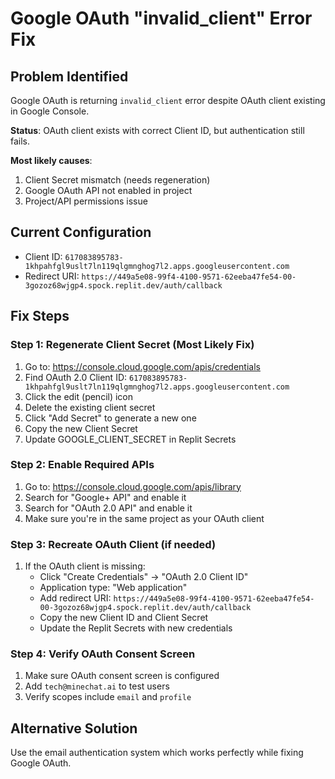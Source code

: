 # Google OAuth "invalid_client" Error Fix

## Problem Identified
Google OAuth is returning `invalid_client` error despite OAuth client existing in Google Console.

**Status**: OAuth client exists with correct Client ID, but authentication still fails.

**Most likely causes**:
1. Client Secret mismatch (needs regeneration)
2. Google OAuth API not enabled in project
3. Project/API permissions issue

## Current Configuration
- Client ID: `617083895783-1khpahfgl9uslt7ln119qlgmnghog7l2.apps.googleusercontent.com`
- Redirect URI: `https://449a5e08-99f4-4100-9571-62eeba47fe54-00-3gozoz68wjgp4.spock.replit.dev/auth/callback`

## Fix Steps

### Step 1: Regenerate Client Secret (Most Likely Fix)
1. Go to: https://console.cloud.google.com/apis/credentials
2. Find OAuth 2.0 Client ID: `617083895783-1khpahfgl9uslt7ln119qlgmnghog7l2.apps.googleusercontent.com`
3. Click the edit (pencil) icon
4. Delete the existing client secret
5. Click "Add Secret" to generate a new one
6. Copy the new Client Secret
7. Update GOOGLE_CLIENT_SECRET in Replit Secrets

### Step 2: Enable Required APIs
1. Go to: https://console.cloud.google.com/apis/library
2. Search for "Google+ API" and enable it
3. Search for "OAuth 2.0 API" and enable it
4. Make sure you're in the same project as your OAuth client

### Step 3: Recreate OAuth Client (if needed)
1. If the OAuth client is missing:
   - Click "Create Credentials" → "OAuth 2.0 Client ID"
   - Application type: "Web application"
   - Add redirect URI: `https://449a5e08-99f4-4100-9571-62eeba47fe54-00-3gozoz68wjgp4.spock.replit.dev/auth/callback`
   - Copy the new Client ID and Client Secret
   - Update the Replit Secrets with new credentials

### Step 4: Verify OAuth Consent Screen
1. Make sure OAuth consent screen is configured
2. Add `tech@minechat.ai` to test users
3. Verify scopes include `email` and `profile`

## Alternative Solution
Use the email authentication system which works perfectly while fixing Google OAuth.
